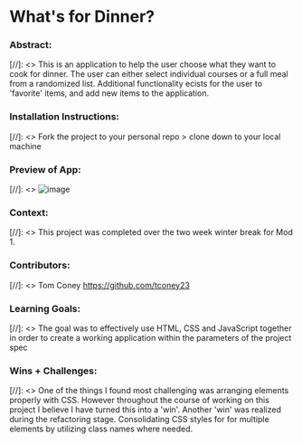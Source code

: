 # What's for Dinner? 

### Abstract:
[//]: <> This is an application to help the user choose what they want to cook for dinner. The user can either select individual courses or a full meal from a randomized list. Additional functionality ecists for the user to 'favorite' items, and add new items to the application.

### Installation Instructions:
[//]: <> Fork the project to your personal repo > clone down to your local machine

### Preview of App:
[//]: <> ![image](https://github.com/tconey23/whats-for-dinner/assets/145934889/864f254b-bb27-42a9-b6ca-433a3a8fdfba)


### Context:
[//]: <> This project was completed over the two week winter break for Mod 1.

### Contributors:
[//]: <> Tom Coney https://github.com/tconey23

### Learning Goals:
[//]: <> The goal was to effectively use HTML, CSS and JavaScript together in order to create a working application within the parameters of the project spec

### Wins + Challenges:
[//]: <> One of the things I found most challenging was arranging elements properly with CSS. However throughout the course of working on this project I believe I have turned this into a 'win'. Another 'win' was realized during the refactoring stage. Consolidating CSS styles for for multiple elements by utilizing class names where needed.
